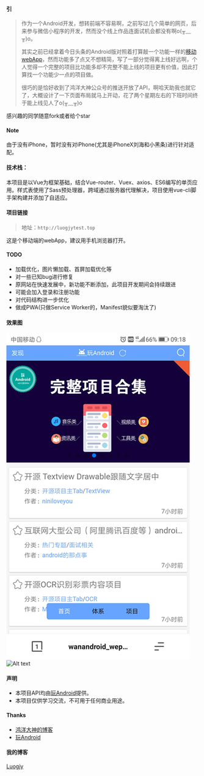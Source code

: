 #### 引
>作为一个Android开发，想转前端不容易啊，之前写过几个简单的网页，后来参与微信小程序的开发，然而没个线上作品连面试机会都没有啊o(╥﹏╥)o。
>
>其实之前已经拿着今日头条的Android版对照着打算敲一个功能一样的[移动webApp](https://github.com/Luogjy/toutiaoWebApp)，然而功能多了点又不想精简，写了一部分觉得离上线好远啊，个人觉得一个完整的项目比功能多却不完整不能上线的项目更有价值，因此打算找一个功能少一点的项目做。
>
>很巧的是恰好收到了鸿洋大神公众号的推送开放了API，啊哈天助我也就它了，大概设计了一下页面布局就马上开动，花了两个星期左右的下班时间终于能上线见人了o(╥﹏╥)o

感兴趣的同学随意fork或者给个star

#### Note
由于没有iPhone，暂时没有对iPhone(尤其是iPhoneX刘海和小黑条)进行针对适配。

#### 技术栈：
本项目是以Vue为框架基础，结合Vue-router、Vuex、axios、ES6编写的单页应用。样式表使用了Sass预处理器，跨域通过服务器代理解决，项目使用vue-cli脚手架构建并添加了自适应。

#### 项目链接
>地址：`http://luogjytest.top`

这是个移动端的webApp，建议用手机浏览器打开。

#### TODO
* 加载优化，图片懒加载、首屏加载优化等
* 对一些已知bug进行修复
* 原网站在快速发展中，新功能不断添加，此项目开发期间会持续跟进
* 可能会加入登录和注册功能
* 对代码结构进一步优化
* 做成PWA(只做Service Worker的，Manifest貌似要淘汰了)

#### 效果图
![Alt text](shotcut/Screenshot1.jpg)
![Alt text](shotcut/lu1.gif)

#### 声明
* 本项目API均由[玩Android](http://www.wanandroid.com/)提供。
* 本项目仅供学习交流，不可用于任何商业用途。

#### Thanks
* [鸿洋大神的博客](http://blog.csdn.net/lmj623565791/)
* [玩Android](http://www.wanandroid.com/)

#### 我的博客
[Luogjy](https://segmentfault.com/u/luogjy)
